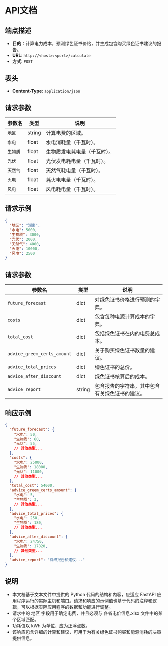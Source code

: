 # API文档

## 端点描述

- **目的**：计算电力成本，预测绿色证书价格，并生成包含购买绿色证书建议的报告。
- **URL**: `http://<host>:<port>/calculate`
- **方式**: `POST`

## 表头

- **Content-Type**: `application/json`

## 请求参数

| 参数名        | 类型    | 说明                    |
|--------------|---------|-------------------------|
| `地区`       | string  | 计算电费的区域。          |
| `水电`       | float   | 水电消耗量（千瓦时）。     |
| `生物质`     | float   | 生物质发电耗电量（千瓦时）。|
| `光伏`       | float   | 光伏发电耗电量（千瓦时）。  |
| `天然气`     | float   |天然气耗电量（千瓦时）。     |
| `火电`       | float   | 耗火电电量（千瓦时）。      |
| `风电`       | float   | 风电耗电量（千瓦时）。      |

## 请求示例

```json
{
  "地区": "湖南",
  "水电": 5000,
  "生物质": 3000,
  "光伏": 2000,
  "天然气": 4000,
  "火电": 10000,
  "风电": 2500
}
```

## 请求参数

| 参数名                       |  类型  | 说明                                     |
|-----------------------------|--------|------------------------------------------|
| `future_forecast`           | dict   | 对绿色证书价格进行预测的字典。              |
| `costs`                     | dict   | 包含每种电源计算成本的字典。                |
| `total_cost`                | dict   | 包括绿色证书在内的电费总成本。              |
| `advice_greem_certs_amount` | dict   | 关于购买绿色证书数量的建议。                |
| `advice_total_prices`       | dict   |绿色证书的总价。                            |
| `advice_after_discount `    | dict   | 绿色证书核算后的成本。                      |
| `advice_report `            | string | 包含报告的字符串，其中包含有关绿色证书的建议。|  

## 响应示例

```json
{
  "future_forecast": {
    "水电": 50,
    "生物质": 60,
    "光伏": 55,
    // 其他类型...
  },
  "costs": {
    "水电": 25000,
    "生物质": 18000,
    "光伏": 11000,
    // 其他类型...
  },
  "total_cost": 54000,
  "advice_greem_certs_amount": {
    "水电": 5,
    "生物质": 3,
    // 其他类型...
  },
  "advice_total_prices": {
    "水电": 250,
    "生物质": 180,
    // 其他类型...
  },
  "advice_after_discount": {
    "水电": 24750,
    "生物质": 17820,
    // 其他类型...
  },
  "advice_report": "详细报告和建议..."
}
```
## 说明

- 本文档基于文本文件中提供的 Python 代码的结构和内容，应适应 FastAPI 应用程序运行的实际主机和端口。请求和响应的示例值也基于代码的注释和逻辑，可以根据实际应用程序的数据和功能进行调整。
- 请求中的 地区 字段用于确定电费，并且必须与 各省电价信息.xlsx 文件中的某个区域匹配。
- 功耗值以 kWh 为单位，应为正浮点数。
- 该响应包含详细的计算和建议，可用于为有关绿色证书购买和能源消耗的决策提供信息。

